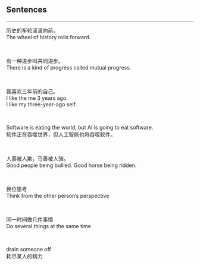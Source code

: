 ## Sentences

<hr>

历史的车轮滚滚向前。<br>
The wheel of history rolls forward.

&nbsp;

有一种进步叫共同进步。<br>
There is a kind of progress called mutual progress.

&nbsp;

我喜欢三年前的自己。<br>
I like the me 3 years ago.<br>
I like my three-year-ago self.

&nbsp;

Software is eating the world, but AI is going to eat software. <br>
软件正在吞噬世界，但人工智能也将吞噬软件。

&nbsp;

人善被人欺，马善被人骑。<br>
Good people being bullied.
Good horse being ridden.

&nbsp;

换位思考 <br>
Think from the other person’s perspective

&nbsp;

同一时间做几件事情 <br>
Do several things at the same time

&nbsp;

drain someone off <br>
耗尽某人的精力






